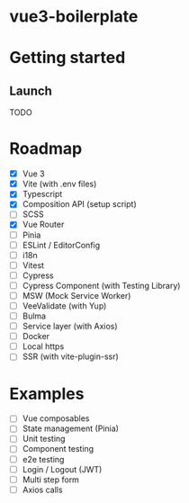 # vue3-boilerplate

# Getting started

## Launch
TODO

# Roadmap
- [x] Vue 3
- [x] Vite (with .env files)
- [x] Typescript
- [x] Composition API (setup script)
- [ ] SCSS
- [x] Vue Router
- [ ] Pinia
- [ ] ESLint / EditorConfig
- [ ] i18n
- [ ] Vitest
- [ ] Cypress
- [ ] Cypress Component (with Testing Library)
- [ ] MSW (Mock Service Worker)
- [ ] VeeValidate (with Yup)
- [ ] Bulma
- [ ] Service layer (with Axios)
- [ ] Docker
- [ ] Local https
- [ ] SSR (with vite-plugin-ssr)

# Examples
- [ ] Vue composables
- [ ] State management (Pinia)
- [ ] Unit testing
- [ ] Component testing
- [ ] e2e testing
- [ ] Login / Logout (JWT)
- [ ] Multi step form
- [ ] Axios calls
